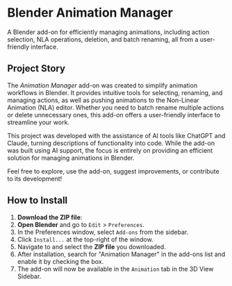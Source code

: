 # Blender Animation Manager

A Blender add-on for efficiently managing animations, including action selection, NLA operations, deletion, and batch renaming, all from a user-friendly interface.

## Project Story

The *Animation Manager* add-on was created to simplify animation workflows in Blender. It provides intuitive tools for selecting, renaming, and managing actions, as well as pushing animations to the Non-Linear Animation (NLA) editor. Whether you need to batch rename multiple actions or delete unnecessary ones, this add-on offers a user-friendly interface to streamline your work.

This project was developed with the assistance of AI tools like ChatGPT and Claude, turning descriptions of functionality into code. While the add-on was built using AI support, the focus is entirely on providing an efficient solution for managing animations in Blender.

Feel free to explore, use the add-on, suggest improvements, or contribute to its development!

## How to Install

1. **Download the ZIP file**: 
2. **Open Blender** and go to `Edit` > `Preferences`.
3. In the Preferences window, select `Add-ons` from the sidebar.
4. Click `Install...` at the top-right of the window.
5. Navigate to and select the **ZIP file** you downloaded.
6. After installation, search for "Animation Manager" in the add-ons list and enable it by checking the box.
7. The add-on will now be available in the `Animation` tab in the 3D View Sidebar.

